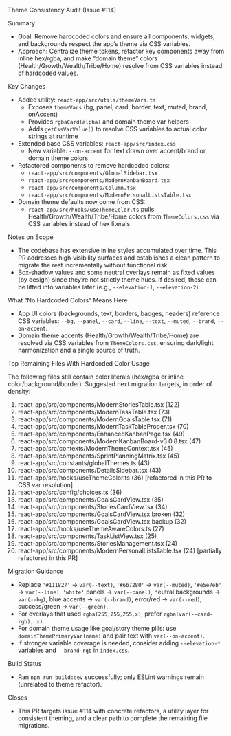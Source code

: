 Theme Consistency Audit (Issue #114)

Summary

- Goal: Remove hardcoded colors and ensure all components, widgets, and backgrounds respect the app’s theme via CSS variables.
- Approach: Centralize theme tokens, refactor key components away from inline hex/rgba, and make “domain theme” colors (Health/Growth/Wealth/Tribe/Home) resolve from CSS variables instead of hardcoded values.

Key Changes

- Added utility: `react-app/src/utils/themeVars.ts`
  - Exposes `themeVars` (bg, panel, card, border, text, muted, brand, onAccent)
  - Provides `rgbaCard(alpha)` and domain theme var helpers
  - Adds `getCssVarValue()` to resolve CSS variables to actual color strings at runtime
- Extended base CSS variables: `react-app/src/index.css`
  - New variable: `--on-accent` for text drawn over accent/brand or domain theme colors
- Refactored components to remove hardcoded colors:
  - `react-app/src/components/GlobalSidebar.tsx`
  - `react-app/src/components/ModernKanbanBoard.tsx`
  - `react-app/src/components/Column.tsx`
  - `react-app/src/components/ModernPersonalListsTable.tsx`
- Domain theme defaults now come from CSS:
  - `react-app/src/hooks/useThemeColor.ts` pulls Health/Growth/Wealth/Tribe/Home colors from `ThemeColors.css` via CSS variables instead of hex literals

Notes on Scope

- The codebase has extensive inline styles accumulated over time. This PR addresses high‑visibility surfaces and establishes a clean pattern to migrate the rest incrementally without functional risk.
- Box‑shadow values and some neutral overlays remain as fixed values (by design) since they’re not strictly theme hues. If desired, those can be lifted into variables later (e.g., `--elevation-1`, `--elevation-2`).

What “No Hardcoded Colors” Means Here

- App UI colors (backgrounds, text, borders, badges, headers) reference CSS variables: `--bg`, `--panel`, `--card`, `--line`, `--text`, `--muted`, `--brand`, `--on-accent`.
- Domain theme accents (Health/Growth/Wealth/Tribe/Home) are resolved via CSS variables from `ThemeColors.css`, ensuring dark/light harmonization and a single source of truth.

Top Remaining Files With Hardcoded Color Usage

The following files still contain color literals (hex/rgba or inline color/background/border). Suggested next migration targets, in order of density:

1) react-app/src/components/ModernStoriesTable.tsx (122)
2) react-app/src/components/ModernTaskTable.tsx (73)
3) react-app/src/components/ModernGoalsTable.tsx (71)
4) react-app/src/components/ModernTaskTableProper.tsx (70)
5) react-app/src/components/EnhancedKanbanPage.tsx (49)
6) react-app/src/components/ModernKanbanBoard-v3.0.8.tsx (47)
7) react-app/src/contexts/ModernThemeContext.tsx (45)
8) react-app/src/components/SprintPlanningMatrix.tsx (45)
9) react-app/src/constants/globalThemes.ts (43)
10) react-app/src/components/DetailsSidebar.tsx (43)
11) react-app/src/hooks/useThemeColor.ts (36) [refactored in this PR to CSS var resolution]
12) react-app/src/config/choices.ts (36)
13) react-app/src/components/GoalsCardView.tsx (35)
14) react-app/src/components/StoriesCardView.tsx (34)
15) react-app/src/components/GoalsCardView.tsx.broken (32)
16) react-app/src/components/GoalsCardView.tsx.backup (32)
17) react-app/src/hooks/useThemeAwareColors.ts (27)
18) react-app/src/components/TaskListView.tsx (25)
19) react-app/src/components/StoriesManagement.tsx (24)
20) react-app/src/components/ModernPersonalListsTable.tsx (24) [partially refactored in this PR]

Migration Guidance

- Replace `'#111827'` → `var(--text)`, `'#6b7280'` → `var(--muted)`, `'#e5e7eb'` → `var(--line)`, `'white'` panels → `var(--panel)`, neutral backgrounds → `var(--bg)`, blue accents → `var(--brand)`, error/red → `var(--red)`, success/green → `var(--green)`.
- For overlays that used `rgba(255,255,255,x)`, prefer `rgba(var(--card-rgb), x)`.
- For domain theme usage like goal/story theme pills: use `domainThemePrimaryVar(name)` and pair text with `var(--on-accent)`.
- If stronger variable coverage is needed, consider adding `--elevation-*` variables and `--brand-rgb` in `index.css`.

Build Status

- Ran `npm run build:dev` successfully; only ESLint warnings remain (unrelated to theme refactor).

Closes

- This PR targets issue #114 with concrete refactors, a utility layer for consistent theming, and a clear path to complete the remaining file migrations.

